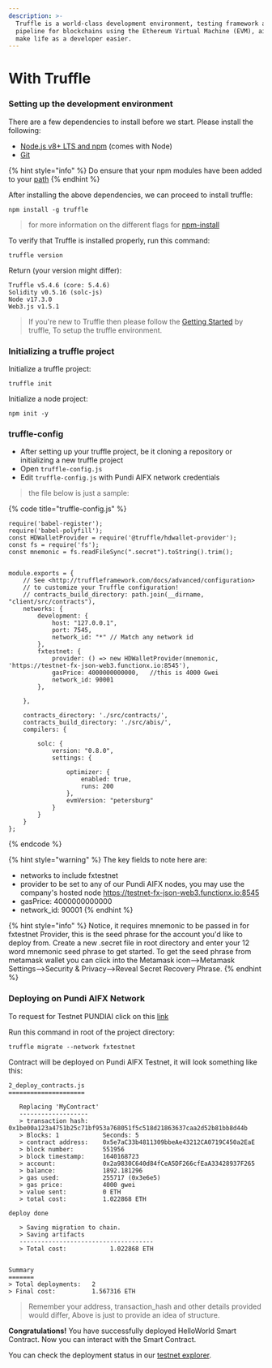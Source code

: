 ```yaml
---
description: >-
  Truffle is a world-class development environment, testing framework and asset
  pipeline for blockchains using the Ethereum Virtual Machine (EVM), aiming to
  make life as a developer easier.
---
```


# With Truffle

### **Setting up the development environment**

There are a few dependencies to install before we start. Please install the following:

* [Node.js v8+ LTS and npm](https://nodejs.org/en/download/) (comes with Node)
* [Git](https://git-scm.com)

{% hint style="info" %}
Do ensure that your npm modules have been added to your [path](https://www.java.com/en/download/help/path.html)
{% endhint %}

After installing the above dependencies, we can proceed to install truffle:

```
npm install -g truffle
```

> for more information on the different flags for [npm-install](https://docs.npmjs.com/cli/v8/commands/npm-install)

To verify that Truffle is installed properly, run this command:

```
truffle version
```

Return (your version might differ):

```
Truffle v5.4.6 (core: 5.4.6)
Solidity v0.5.16 (solc-js)
Node v17.3.0
Web3.js v1.5.1
```

> If you're new to Truffle then please follow the [Getting Started](https://www.trufflesuite.com/docs/truffle/quickstart) by truffle, To setup the truffle environment.

### Initializing a truffle project

Initialize a truffle project:

```
truffle init
```

Initialize a node project:

```
npm init -y
```

### **truffle-config**

* After setting up your truffle project, be it cloning a repository or initializing a new truffle project
* Open `truffle-config.js`
* Edit `truffle-config.js` with Pundi AIFX network credentials

> the file below is just a sample:

{% code title="truffle-config.js" %}
```jsdoc
require('babel-register');
require('babel-polyfill');
const HDWalletProvider = require('@truffle/hdwallet-provider');
const fs = require('fs');
const mnemonic = fs.readFileSync(".secret").toString().trim();


module.exports = {
    // See <http://truffleframework.com/docs/advanced/configuration>
    // to customize your Truffle configuration!
    // contracts_build_directory: path.join(__dirname, "client/src/contracts"),
    networks: {
        development: {
            host: "127.0.0.1",
            port: 7545,
            network_id: "*" // Match any network id
        },
        fxtestnet: {
            provider: () => new HDWalletProvider(mnemonic, 'https://testnet-fx-json-web3.functionx.io:8545'),
            gasPrice: 4000000000000,   //this is 4000 Gwei
            network_id: 90001
        },

    },

    contracts_directory: './src/contracts/',
    contracts_build_directory: './src/abis/',
    compilers: {

        solc: {
            version: "0.8.0",
            settings: {

                optimizer: {
                    enabled: true,
                    runs: 200
                },
                evmVersion: "petersburg"
            }
        }
    }
};
```
{% endcode %}

{% hint style="warning" %}
The key fields to note here are:

* networks to include fxtestnet
* provider to be set to any of our Pundi AIFX nodes, you may use the company's hosted node https://testnet-fx-json-web3.functionx.io:8545
* gasPrice: 4000000000000
* network\_id: 90001
{% endhint %}

{% hint style="info" %}
Notice, it requires mnemonic to be passed in for fxtestnet Provider, this is the seed phrase for the account you'd like to deploy from. Create a new .secret file in root directory and enter your 12 word mnemonic seed phrase to get started. To get the seed phrase from metamask wallet you can click into the Metamask icon-->Metamask Settings-->Security & Privacy-->Reveal Secret Recovery Phrase.
{% endhint %}

### **Deploying on Pundi AIFX Network**

To request for Testnet PUNDIAI click on this [link](https://dhobyghaut-faucet.functionx.io)

Run this command in root of the project directory:

```
truffle migrate --network fxtestnet
```

Contract will be deployed on Pundi AIFX Testnet, it will look something like this:

```
2_deploy_contracts.js
=====================

   Replacing 'MyContract'
   -------------------
   > transaction hash:    0x1be00a123a4751b25c71bf953a768051f5c518d21863637caa2d52b81bb8d44b
   > Blocks: 1            Seconds: 5
   > contract address:    0x5e7aC33b4811309bbeAe43212CA0719C450a2EaE
   > block number:        551956
   > block timestamp:     1640168723
   > account:             0x2a9830C640d84fCeA5DF266cfEaA33428937F265
   > balance:             1892.181296
   > gas used:            255717 (0x3e6e5)
   > gas price:           4000 gwei
   > value sent:          0 ETH
   > total cost:          1.022868 ETH

deploy done

   > Saving migration to chain.
   > Saving artifacts
   -------------------------------------
   > Total cost:            1.022868 ETH


Summary
=======
> Total deployments:   2
> Final cost:          1.567316 ETH
```

> Remember your address, transaction\_hash and other details provided would differ, Above is just to provide an idea of structure.

**Congratulations!** You have successfully deployed HelloWorld Smart Contract. Now you can interact with the Smart Contract.

You can check the deployment status in our [testnet explorer](https://testnet-fxscan.functionx.io).
